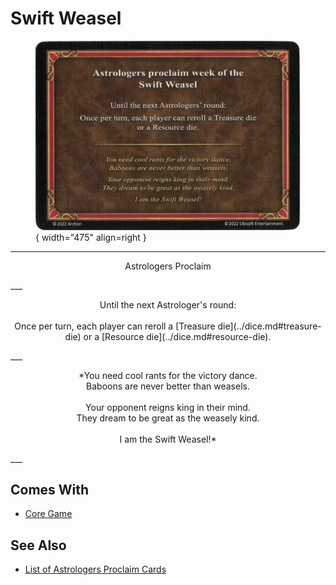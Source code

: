 # Swift Weasel

<figure markdown="span">

![Swift Weasel](../assets/astrologers_proclaim-swift_weasel.webp){ width="475" align=right }

</figure>

___
<p style="text-align: center;" markdown>Astrologers Proclaim</p>
___
<p style="text-align: center;" markdown>Until the next Astrologer's round:<br><br>Once per turn, each player can reroll a [Treasure die](../dice.md#treasure-die) or a [Resource die](../dice.md#resource-die).</p>
___
<p style="text-align: center;" markdown>*You need cool rants for the victory dance.<br>Baboons are never better than weasels.<br><br>Your opponent reigns king in their mind.<br>They dream to be great as the weasely kind.<br><br>I am the Swift Weasel!*</p>
___


## Comes With

- [Core Game](../content.md)


## See Also

- [List of Astrologers Proclaim Cards](index.md)
